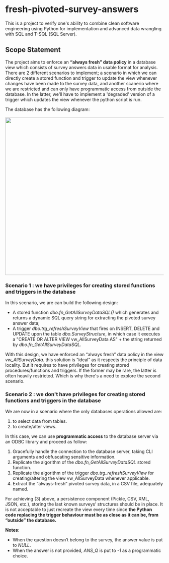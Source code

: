 # fresh-pivoted-survey-answers
This is a project to verify one's ability to combine clean software engineering using Python for implementation and advanced data wrangling with SQL and T-SQL (SQL Server).

## Scope Statement
The project aims to enforce an **“always fresh” data policy** in a database view which consists of survey answers data in usable format for analysis. There are 2 different scenarios to implement; a scenario in which we can directly create a stored function and trigger to update the view whenever changes have been made to the survey data, and another scanerio where we are restricted and can only have programmatic access from outside the database. In the latter, we'll have to implement a 'degraded' version of a trigger which updates the view whenever the python script is run.

The database has the following diagram:
<br/><br/><img src="https://user-images.githubusercontent.com/54726923/114434722-9d9a5f80-9bc3-11eb-853f-afb76b3e1f71.jpg" width="700" height="500">


### Scenario 1 : we have privileges for creating stored functions and triggers in the database

In this scenario, we are can build the following design:
- A stored function *dbo.fn_GetAllSurveyDataSQL()* which generates and returns a dynamic SQL query string for extracting the pivoted survey answer data;
- A trigger *dbo.trg_refreshSurveyView* that fires on INSERT, DELETE and UPDATE upon the table *dbo.SurveyStructure*, in which case it executes a "CREATE OR ALTER VIEW vw_AllSurveyData AS" + the string returned by *dbo.fn_GetAllSurveyDataSQL*.

With this design, we have enforced an “always fresh” data policy in the view *vw_AllSurveyData*. this solution is “ideal” as it respects the principle of data locality. But it 
requires to have privileges for creating stored procedures/functions and triggers. If the former may be rare, the latter is often heavily restricted. Which is why there's a need to explore the second scenario.

### Scenario 2 : we don't have privileges for creating stored functions and triggers in the database
We are now in a scenario where the only databases operations allowed are:
1. to select data from tables.
2. to create/alter views.

In this case, we can use **programmatic access** to the database server via an ODBC library and proceed as follow:
1. Gracefully handle the connection to the database server, taking CLI arguments and obfuscating sensitive information.
2. Replicate the algorithm of the *dbo.fn_GetAllSurveyDataSQL* stored function.
3. Replicate the algorithm of the trigger *dbo.trg_refreshSurveyView* for creating/altering the view vw_AllSurveyData whenever applicable.
4. Extract the “always-fresh” pivoted survey data, in a CSV file, adequately named.

For achieving (3) above, a persistence component (Pickle, CSV, XML, JSON, etc.), storing the last known surveys’ structures should be in place. It is not acceptable to just recreate the view every time since **the Python code replacing the trigger behaviour must be as close as it can be, from “outside” the database.**

**Notes**: 
- When the question doesn’t belong to the survey, the answer value is put to *NULL*.
- When the answer is not provided, *ANS_Q* is put to *-1* as a programmatic choice.

